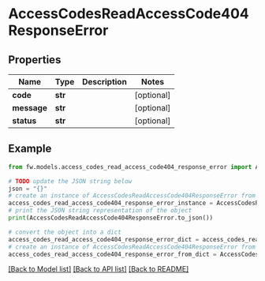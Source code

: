 # AccessCodesReadAccessCode404ResponseError


## Properties

Name | Type | Description | Notes
------------ | ------------- | ------------- | -------------
**code** | **str** |  | [optional] 
**message** | **str** |  | [optional] 
**status** | **str** |  | [optional] 

## Example

```python
from fw.models.access_codes_read_access_code404_response_error import AccessCodesReadAccessCode404ResponseError

# TODO update the JSON string below
json = "{}"
# create an instance of AccessCodesReadAccessCode404ResponseError from a JSON string
access_codes_read_access_code404_response_error_instance = AccessCodesReadAccessCode404ResponseError.from_json(json)
# print the JSON string representation of the object
print(AccessCodesReadAccessCode404ResponseError.to_json())

# convert the object into a dict
access_codes_read_access_code404_response_error_dict = access_codes_read_access_code404_response_error_instance.to_dict()
# create an instance of AccessCodesReadAccessCode404ResponseError from a dict
access_codes_read_access_code404_response_error_from_dict = AccessCodesReadAccessCode404ResponseError.from_dict(access_codes_read_access_code404_response_error_dict)
```
[[Back to Model list]](../README.md#documentation-for-models) [[Back to API list]](../README.md#documentation-for-api-endpoints) [[Back to README]](../README.md)


